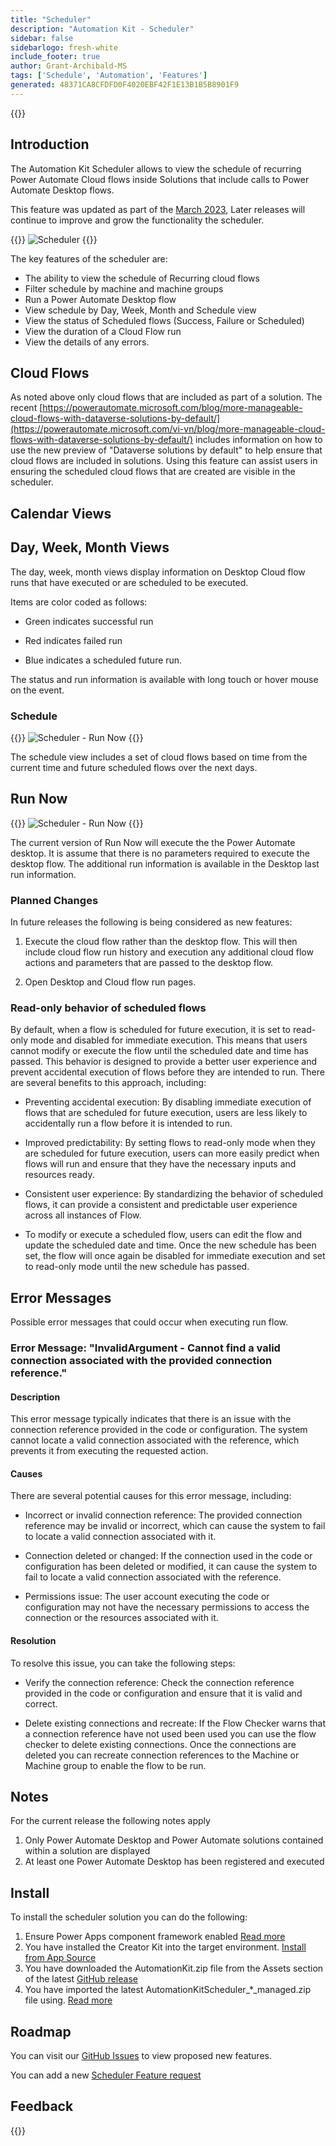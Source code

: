 ```yaml
---
title: "Scheduler"
description: "Automation Kit - Scheduler"
sidebar: false
sidebarlogo: fresh-white
include_footer: true
author: Grant-Archibald-MS
tags: ['Schedule', 'Automation', 'Features']
generated: 48371CA8CFDFD0F4020EBF42F1E13B1B5B8901F9
---
```


{{<toc>}}

## Introduction

The Automation Kit Scheduler allows to view the schedule of recurring Power Automate Cloud flows inside Solutions that include calls to Power Automate Desktop flows.

This feature was updated as part of the [March 2023](/en-gb/releases/march-2023), Later releases will continue to improve and grow the functionality the scheduler.

{{<border>}}
![Scheduler](/images/schedule.png)
{{</border>}}

The key features of the scheduler are:

- The ability to view the schedule of Recurring cloud flows
- Filter schedule by machine and machine groups
- Run a Power Automate Desktop flow
- View schedule by Day, Week, Month and Schedule view
- View the status of Scheduled flows (Success, Failure or Scheduled)
- View the duration of a Cloud Flow run
- View the details of any errors.

## Cloud Flows

As noted above only cloud flows that are included as part of a solution. The recent [https://powerautomate.microsoft.com/blog/more-manageable-cloud-flows-with-dataverse-solutions-by-default/](https://powerautomate.microsoft.com/vi-vn/blog/more-manageable-cloud-flows-with-dataverse-solutions-by-default/) includes information on how to use the new preview of "Dataverse solutions by default" to help ensure that cloud flows are included in solutions. Using this feature can assist users in ensuring the scheduled cloud flows that are created are visible in the scheduler.

## Calendar Views

## Day, Week, Month Views

The day, week, month views display information on Desktop Cloud flow runs that have executed or are scheduled to be executed.

Items are color coded as follows:

- Green indicates successful run

- Red indicates failed run

- Blue indicates a scheduled future run.

The status and run information is available with long touch or hover mouse on the event.

### Schedule

{{<border>}}
![Scheduler - Run Now](/images/scheduler-schedule-view.png)
{{</border>}}

The schedule view includes a set of cloud flows based on time from the current time and future scheduled flows over the next days.

## Run Now

{{<border>}}
![Scheduler - Run Now](/images/scheduler-run-now.png)
{{</border>}}

The current version of Run Now will execute the the Power Automate desktop. It is assume that there is no parameters required to execute the desktop flow. The additional run information is available in the Desktop last run information.

### Planned Changes

In future releases the following is being considered as new features:

1. Execute the cloud flow rather than the desktop flow. This will then include cloud flow run history and execution any additional cloud flow actions and parameters that are passed to the desktop flow.

2. Open Desktop and Cloud flow run pages.

### Read-only behavior of scheduled flows

By default, when a flow is scheduled for future execution, it is set to read-only mode and disabled for immediate execution. This means that users cannot modify or execute the flow until the scheduled date and time has passed. This behavior is designed to provide a better user experience and prevent accidental execution of flows before they are intended to run.
There are several benefits to this approach, including:

- Preventing accidental execution: By disabling immediate execution of flows that are scheduled for future execution, users are less likely to accidentally run a flow before it is intended to run.

- Improved predictability: By setting flows to read-only mode when they are scheduled for future execution, users can more easily predict when flows will run and ensure that they have the necessary inputs and resources ready.

- Consistent user experience: By standardizing the behavior of scheduled flows, it can provide a consistent and predictable user experience across all instances of Flow.

- To modify or execute a scheduled flow, users can edit the flow and update the scheduled date and time. Once the new schedule has been set, the flow will once again be disabled for immediate execution and set to read-only mode until the new schedule has passed.

## Error Messages

Possible error messages that could occur when executing run flow.

### Error Message: "InvalidArgument - Cannot find a valid connection associated with the provided connection reference."

#### Description

This error message typically indicates that there is an issue with the connection reference provided in the code or configuration. The system cannot locate a valid connection associated with the reference, which prevents it from executing the requested action.

#### Causes

There are several potential causes for this error message, including:

- Incorrect or invalid connection reference: The provided connection reference may be invalid or incorrect, which can cause the system to fail to locate a valid connection associated with it.

- Connection deleted or changed: If the connection used in the code or configuration has been deleted or modified, it can cause the system to fail to locate a valid connection associated with the reference.

- Permissions issue: The user account executing the code or configuration may not have the necessary permissions to access the connection or the resources associated with it.

#### Resolution

To resolve this issue, you can take the following steps:

- Verify the connection reference: Check the connection reference provided in the code or configuration and ensure that it is valid and correct.

- Delete existing connections and recreate: If the Flow Checker warns that a connection reference have not used been used you can use the flow checker to delete existing connections. Once the connections are deleted you can recreate connection references to the Machine or Machine group to enable the flow to be run.

## Notes

For the current release the following notes apply

1. Only Power Automate Desktop and Power Automate solutions contained within a solution are displayed
1. At least one Power Automate Desktop has been registered and executed

## Install

To install the scheduler solution you can do the following:

1. Ensure Power Apps component framework enabled <a href="https://learn.microsoft.com/en-us/power-apps/developer/component-framework/component-framework-for-canvas-apps#enable-the-power-apps-component-framework-feature" target="_blank">Read more</a>
1. You have installed the Creator Kit into the target environment. <a href="https://appsource.microsoft.com/en-us/product/dynamics-365/microsoftpowercatarch.creatorkit1" target="_blank">Install from App Source</a>
1. You have downloaded the AutomationKit.zip file from the Assets section of the latest <a href="https://github.com/microsoft/powercat-automation-kit/releases" target="_blank">GitHub release</a>
1. You have imported the latest AutomationKitScheduler_*_managed.zip file using. <a href='https://learn.microsoft.com/en-us/power-apps/maker/data-platform/import-update-export-solutions' target="_blank">Read more</a>

## Roadmap

You can visit our <a href="https://github.com/microsoft/powercat-automation-kit/issues?q=is%3Aissue+is%3Aopen+label%3Ascheduler" target="_blank">GitHub Issues</a> to view proposed new features.

You can add a new <a href="https://github.com/microsoft/powercat-automation-kit/issues/new?assignees=&labels=automation-kit%2Cenhancement%2Cscheduler&template=2-automation-kit-feature.yml&title=%5BAutomation+Kit+-+Feature%5D%3A+FEATURE+TITLE" target="_blank">Scheduler Feature request</a>

## Feedback

{{<questions name="/content/en-gb/features/scheduler.json" completed="Thank you for providing feedback" showNavigationButtons="false" locale="en-gb">}}
